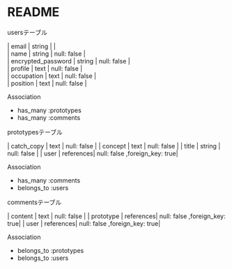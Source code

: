 # README

usersテーブル

| email              | string |  |  
| name               | string | null: false |  
| encrypted_password | string | null: false |  
| profile            | text   | null: false |  
| occupation         | text   | null: false |  
| position           | text   | null: false |  

Association

- has_many :prototypes
- has_many :comments




prototypesテーブル

| catch_copy | text      | null: false                   |
| concept    | text      | null: false                   |
| title      | string    | null: false                   |
| user       | references| null: false ,foreign_key: true|

Association
- has_many :comments
- belongs_to :users




commentsテーブル

| content   | text      | null: false                   |
| prototype | references| null: false ,foreign_key: true|
| user      | references| null: false ,foreign_key: true|

Association
- belongs_to :prototypes
- belongs_to :users